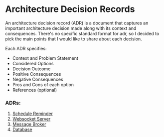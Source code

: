 # Architecture Decision Records

An architecture decision record (ADR) is a document that captures an important architecture decision made along with its context and consequences.
There's no specific standard format for adr, so I decided to pick the main points that I would like to share about each decision.

Each ADR specifies: 
* Context and Problem Statement
* Considered Options
* Decision Outcome
* Positive Consequences
* Negative Consequences
* Pros and Cons of each option
* References (optional)


### ADRs:
1. [Schedule Reminder](./schedule-reminder.md)
2. [Websocket Server](./websocket-server.md)
3. [Message Broker](./message-broker.md)
4. [Database](./database.md)
